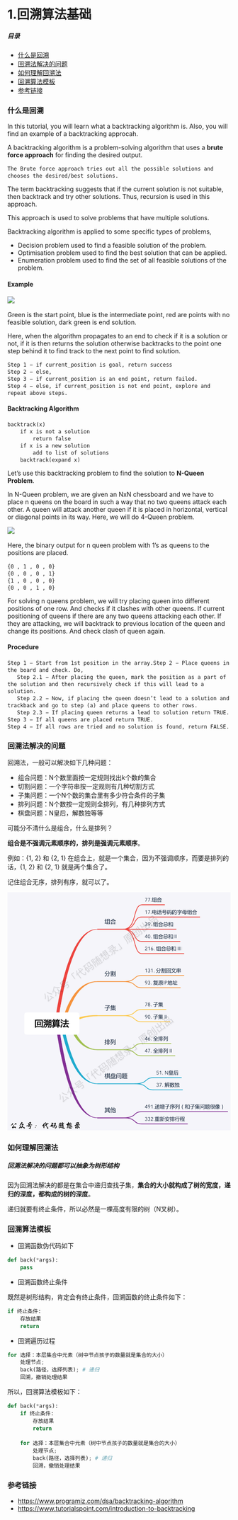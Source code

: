 # 1.回溯算法基础

##### 目录

- [什么是回溯](#什么是回溯)
- [回溯法解决的问题](#回溯法解决的问题)
- [如何理解回溯法](#如何理解回溯法)
- [回溯算法模板](#回溯算法模板)
- [参考链接](#参考链接)





### 什么是回溯

In this tutorial, you will learn what a backtracking algorithm is. Also, you will find an example of a backtracking approcah.

A backtracking algorithm is a problem-solving algorithm that uses a **brute force approach** for finding the desired output.

```
The Brute force approach tries out all the possible solutions and chooses the desired/best solutions.
```

The term backtracking suggests that if the current solution is not suitable, then backtrack and try other solutions. Thus, recursion is used in this approach.

This approach is used to solve problems that have multiple solutions. 

Backtracking algorithm is applied to some specific types of problems,

- Decision problem used to find a feasible solution of the problem.
- Optimisation problem used to find the best solution that can be applied.
- Enumeration problem used to find the set of all feasible solutions of the problem.



#### Example



![](https://www.tutorialspoint.com/assets/questions/media/31087/backtracking.jpg)

Green is the start point, blue is the intermediate point, red are points with no feasible solution, dark green is end solution.

Here, when the algorithm propagates to an end to check if it is a solution or not, if it is then returns the solution otherwise backtracks to the point one step behind it to find track to the next point to find solution.

```
Step 1 − if current_position is goal, return success
Step 2 − else,
Step 3 − if current_position is an end point, return failed.
Step 4 − else, if current_position is not end point, explore and repeat above steps.
```



#### Backtracking Algorithm

```
backtrack(x)
    if x is not a solution
        return false
    if x is a new solution
        add to list of solutions
    backtrack(expand x)
```

Let’s use this backtracking problem to find the solution to **N-Queen Problem**.

In N-Queen problem, we are given an NxN chessboard and we have to place n queens on the board in such a way that no two queens attack each other. A queen will attack another queen if it is placed in horizontal, vertical or diagonal points in its way. Here, we will do 4-Queen problem.

![](https://www.tutorialspoint.com/assets/questions/media/31087/n-queen_problem.jpg)

Here, the binary output for n queen problem with 1’s as queens to the positions are placed.

```
{0 , 1 , 0 , 0}
{0 , 0 , 0 , 1}
{1 , 0 , 0 , 0}
{0 , 0 , 1 , 0}
```

For solving n queens problem, we will try placing queen into different positions of one row. And checks if it clashes with other queens. If current positioning of queens if there are any two queens attacking each other. If they are attacking, we will backtrack to previous location of the queen and change its positions. And check clash of queen again.



#### Procedure

```
Step 1 − Start from 1st position in the array.Step 2 − Place queens in the board and check. Do,
   Step 2.1 − After placing the queen, mark the position as a part of the solution and then recursively check if this will lead to a solution.
   Step 2.2 − Now, if placing the queen doesn’t lead to a solution and trackback and go to step (a) and place queens to other rows.
   Step 2.3 − If placing queen returns a lead to solution return TRUE.
Step 3 − If all queens are placed return TRUE.
Step 4 − If all rows are tried and no solution is found, return FALSE.
```





### 回溯法解决的问题

回溯法，一般可以解决如下几种问题：

* 组合问题：N个数里面按一定规则找出k个数的集合
* 切割问题：一个字符串按一定规则有几种切割方式
* 子集问题：一个N个数的集合里有多少符合条件的子集
* 排列问题：N个数按一定规则全排列，有几种排列方式
* 棋盘问题：N皇后，解数独等等


可能分不清什么是组合，什么是排列？

**组合是不强调元素顺序的，排列是强调元素顺序**。

例如：{1, 2} 和 {2, 1} 在组合上，就是一个集合，因为不强调顺序，而要是排列的话，{1, 2} 和 {2, 1} 就是两个集合了。

记住组合无序，排列有序，就可以了。

![](https://raw.githubusercontent.com/affectalways/Flee-as-a-bird-to-your-mountain/main/img/%E5%9B%9E%E6%BA%AF1.png)





### 如何理解回溯法

##### 回溯法解决的问题都可以抽象为树形结构

因为回溯法解决的都是在集合中递归查找子集，**集合的大小就构成了树的宽度，递归的深度，都构成的树的深度**。

递归就要有终止条件，所以必然是一棵高度有限的树（N叉树）。





### 回溯算法模板

- 回溯函数伪代码如下

```python
def back(*args):
	pass
```



- 回溯函数终止条件

既然是树形结构，肯定会有终止条件，回溯函数的终止条件如下：

```python
if 终止条件:
    存放结果
    return
```



- 回溯遍历过程

```python
for 选择：本层集合中元素（树中节点孩子的数量就是集合的大小） 
    处理节点;
    back(路径，选择列表); # 递归
    回溯，撤销处理结果

```



所以，回溯算法模板如下：

```python
def back(*args):
	if 终止条件:
        存放结果
        return
        
    for 选择：本层集合中元素（树中节点孩子的数量就是集合的大小） 
        处理节点;
        back(路径，选择列表); # 递归
        回溯，撤销处理结果
```



### 参考链接

- <https://www.programiz.com/dsa/backtracking-algorithm>
- <https://www.tutorialspoint.com/introduction-to-backtracking>

